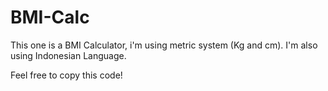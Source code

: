 # BMI-Calc
This one is a BMI Calculator, i'm using metric system (Kg and cm).
I'm also using Indonesian Language.

Feel free to copy this code!
